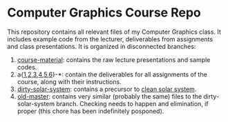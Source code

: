 # Computer Graphics Course Repo

This repository contains all relevant files of my Computer Graphics class. It includes example code from the lecturer, deliverables from assignments and class presentations. It is organized in disconnected branches:

1. [course-material](tree/course-material): contains the raw lecture presentations and sample codes.
1. a{[1](tree/a1-basic-figures),[2](tree/a2-3d-figures),[3](tree/a3-solar-system),[4](tree/a4-bunny-hopping),[5](tree/a5-robot-invaders),[6](tree/a6-not-star-fox)}-*: contain the deliverables for all assignments of the course, along with their instructions.
1. [dirty-solar-system](tree/dirty-solar-system): contains a precursor to [clean solar system](https://github.com/jginsburgn/solar-system).
1. [old-master](tree/old-master): contains very similar (probably the same) files to the dirty-solar-system branch. Checking needs to happen and elimination, if proper (this chore has been indefinitely posponed).